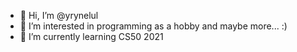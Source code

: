 - 👋 Hi, I’m @yrynelul
- 👀 I’m interested in programming as a hobby and maybe more... :)
- 🌱 I’m currently learning CS50 2021

<!---
- 💞️ I’m looking to collaborate on ...
- 📫 How to reach me ...
--->

<!---
yrynelul/yrynelul is a ✨ special ✨ repository because its `README.md` (this file) appears on your GitHub profile.
You can click the Preview link to take a look at your changes.
--->
